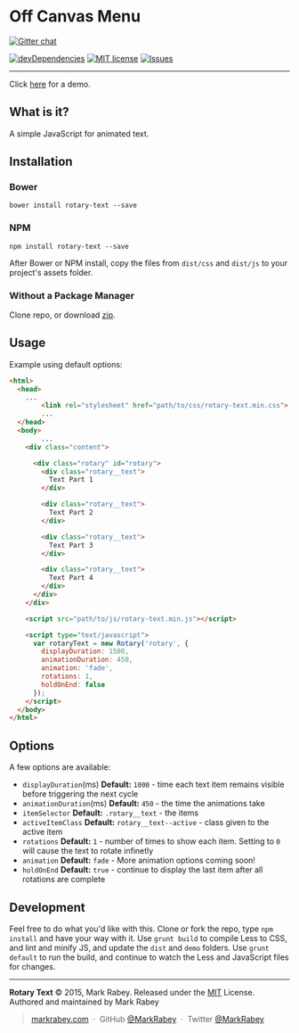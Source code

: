 Off Canvas Menu
==============
[![Gitter chat](https://badges.gitter.im/MarkRabey/rotary-text.png)](https://gitter.im/MarkRabey/rotary-text "Gitter chat")

[![devDependencies](https://david-dm.org/MarkRabey/rotary-text/dev-status.svg)](https://david-dm.org/MarkRabey/rotary-text#info=devDependencies&view=table) [![MIT license](http://img.shields.io/badge/license-MIT-brightgreen.svg)](http://opensource.org/licenses/MIT) [![Issues](http://img.shields.io/github/issues/MarkRabey/rotary-text.svg)]( https://github.com/MarkRabey/rotary-text/issues )
___

Click [here](http://MarkRabey.github.io/rotary-text/) for a demo.

## What is it?
A simple JavaScript for animated text.

## Installation
### Bower

	bower install rotary-text --save

### NPM

	npm install rotary-text --save

After Bower or NPM install, copy the files from `dist/css` and `dist/js` to your project's assets folder.

### Without a Package Manager
Clone repo, or download [zip](https://github.com/MarkRabey/rotary-text/archive/master.zip).

## Usage
Example using default options:

```html
<html>
  <head>
    ...
		<link rel="stylesheet" href="path/to/css/rotary-text.min.css">
		...
  </head>
  <body>
		...
    <div class="content">

      <div class="rotary" id="rotary">
        <div class="rotary__text">
          Text Part 1
        </div>

        <div class="rotary__text">
          Text Part 2
        </div>

        <div class="rotary__text">
          Text Part 3
        </div>

        <div class="rotary__text">
          Text Part 4
        </div>
      </div>
    </div>

    <script src="path/to/js/rotary-text.min.js"></script>

    <script type="text/javascript">
      var rotaryText = new Rotary('rotary', {
        displayDuration: 1500,
        animationDuration: 450,
        animation: 'fade',
        rotations: 1,
        holdOnEnd: false
      });
    </script>
  </body>
</html>
```
## Options
A few options are available:

- `displayDuration`(ms) **Default:** `1000` - time each text item remains visible before triggering the next cycle
- `animationDuration`(ms) **Default:** `450` - the time the animations take
- `itemSelector` **Default:**  `.rotary__text` - the items
- `activeItemClass` **Default:**  `rotary__text--active` - class given to the active item
- `rotations` **Default:**  `1` - number of times to show each item. Setting to `0` will cause the text to rotate infinetly
- `animation` **Default:**  `fade` - More animation options coming soon!
- `holdOnEnd` **Default:**  `true` - continue to display the last item after all rotations are complete

## Development
Feel free to do what you'd like with this. Clone or fork the repo, type `npm install` and have your way with it. Use `grunt build` to compile Less to CSS, and lint and minify JS, and update the `dist` and `demo` folders. Use `grunt default` to run the build, and continue to watch the Less and JavaScript files for changes.


---
**Rotary Text** © 2015, Mark Rabey. Released under the [MIT] License.<br>
Authored and maintained by Mark Rabey

> [markrabey.com](http://markrabey.com) &nbsp;&middot;&nbsp;
> GitHub [@MarkRabey](https://github.com/MarkRabey) &nbsp;&middot;&nbsp;
> Twitter [@MarkRabey](https://twitter.com/MarkRabey)

[MIT]: http://mit-license.org/

